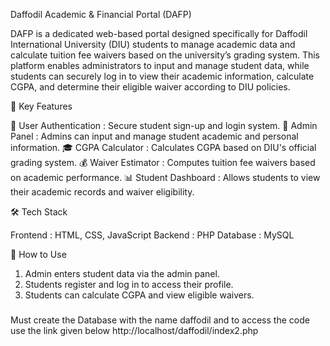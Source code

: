 
Daffodil Academic & Financial Portal (DAFP)

DAFP is a dedicated web-based portal designed specifically for Daffodil International University (DIU) students to manage academic data and calculate tuition fee waivers based on the university’s grading system.
This platform enables administrators to input and manage student data, while students can securely log in to view their academic information, calculate CGPA, and determine their eligible waiver according to DIU policies.

🔑 Key Features

🔐 User Authentication	: Secure student sign-up and login system.
🧾 Admin Panel		: Admins can input and manage student academic and personal information.
🎓 CGPA Calculator	: Calculates CGPA based on DIU's official grading system.
💰 Waiver Estimator	: Computes tuition fee waivers based on academic performance.
📊 Student Dashboard	: Allows students to view their academic records and waiver eligibility.

🛠️ Tech Stack

Frontend	: HTML, CSS, JavaScript
Backend		: PHP
Database	: MySQL

🚀 How to Use

1. Admin enters student data via the admin panel.
2. Students register and log in to access their profile.
3. Students can calculate CGPA and view eligible waivers.


###

Must create the Database with the name daffodil and to access the code use the link given below
http://localhost/daffodil/index2.php
